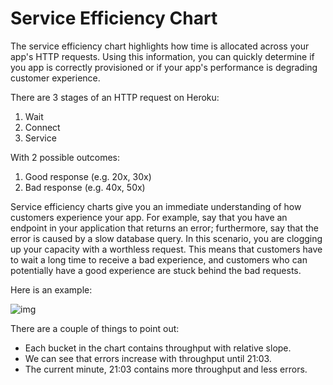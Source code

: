 # Service Efficiency Chart

The service efficiency chart highlights how time is allocated across your app's HTTP requests. Using this information, you can quickly determine if you app is correctly provisioned or if your app's performance is degrading customer experience.

There are 3 stages of an HTTP request on Heroku:

1. Wait
2. Connect
3. Service

With 2 possible outcomes:

1. Good response (e.g. 20x, 30x)
2. Bad response (e.g. 40x, 50x)

Service efficiency charts give you an immediate understanding of how customers experience your app. For example, say that you have an endpoint in your application that returns an error; furthermore, say that the error is caused by a slow database query. In this scenario, you are clogging up your capacity with a worthless request. This means that customers have to wait a long time to receive a bad experience, and customers who can potentially have a good experience are stuck behind the bad requests.

Here is an example:

![img](http://f.cl.ly/items/0E361Z3L0V0o340n300F/service-efficiency-page.png)


There are a couple of things to point out:

* Each bucket in the chart contains throughput with relative slope.
* We can see that errors increase with throughput until 21:03.
* The current minute, 21:03 contains more throughput and less errors.
